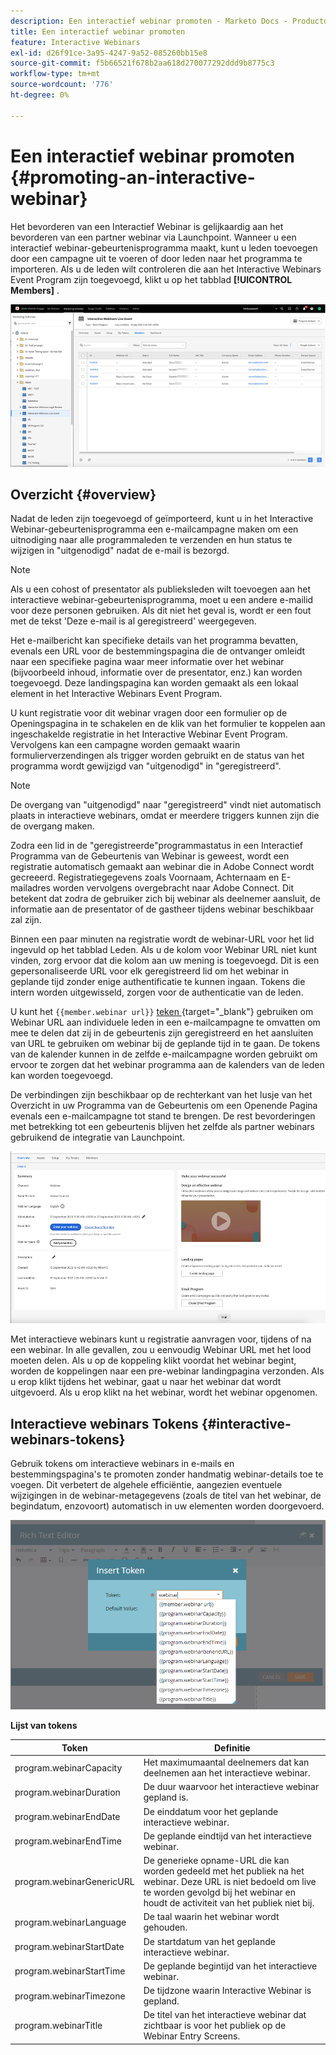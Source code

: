 ```yaml
---
description: Een interactief webinar promoten - Marketo Docs - Productdocumentatie
title: Een interactief webinar promoten
feature: Interactive Webinars
exl-id: d26f91ce-3a95-4247-9a52-085260bb15e8
source-git-commit: f5b66521f678b2aa618d270077292ddd9b8775c3
workflow-type: tm+mt
source-wordcount: '776'
ht-degree: 0%

---
```


# Een interactief webinar promoten {#promoting-an-interactive-webinar}

Het bevorderen van een Interactief Webinar is gelijkaardig aan het bevorderen van een partner webinar via Launchpoint. Wanneer u een interactief webinar-gebeurtenisprogramma maakt, kunt u leden toevoegen door een campagne uit te voeren of door leden naar het programma te importeren. Als u de leden wilt controleren die aan het Interactive Webinars Event Program zijn toegevoegd, klikt u op het tabblad **[!UICONTROL Members]** .

![](assets/promoting-an-interactive-webinar-1.png)

## Overzicht {#overview}

Nadat de leden zijn toegevoegd of geïmporteerd, kunt u in het Interactive Webinar-gebeurtenisprogramma een e-mailcampagne maken om een uitnodiging naar alle programmaleden te verzenden en hun status te wijzigen in &quot;uitgenodigd&quot; nadat de e-mail is bezorgd.

>[!NOTE]
>
>Als u een cohost of presentator als publieksleden wilt toevoegen aan het interactieve webinar-gebeurtenisprogramma, moet u een andere e-mailid voor deze personen gebruiken. Als dit niet het geval is, wordt er een fout met de tekst &#39;Deze e-mail is al geregistreerd&#39; weergegeven.

Het e-mailbericht kan specifieke details van het programma bevatten, evenals een URL voor de bestemmingspagina die de ontvanger omleidt naar een specifieke pagina waar meer informatie over het webinar (bijvoorbeeld inhoud, informatie over de presentator, enz.) kan worden toegevoegd. Deze landingspagina kan worden gemaakt als een lokaal element in het Interactive Webinars Event Program.

U kunt registratie voor dit webinar vragen door een formulier op de Openingspagina in te schakelen en de klik van het formulier te koppelen aan ingeschakelde registratie in het Interactive Webinar Event Program. Vervolgens kan een campagne worden gemaakt waarin formulierverzendingen als trigger worden gebruikt en de status van het programma wordt gewijzigd van &quot;uitgenodigd&quot; in &quot;geregistreerd&quot;.

>[!NOTE]
>
>De overgang van &quot;uitgenodigd&quot; naar &quot;geregistreerd&quot; vindt niet automatisch plaats in interactieve webinars, omdat er meerdere triggers kunnen zijn die de overgang maken.

Zodra een lid in de &quot;geregistreerde&quot;programmastatus in een Interactief Programma van de Gebeurtenis van Webinar is geweest, wordt een registratie automatisch gemaakt aan webinar die in Adobe Connect wordt gecreeerd. Registratiegegevens zoals Voornaam, Achternaam en E-mailadres worden vervolgens overgebracht naar Adobe Connect. Dit betekent dat zodra de gebruiker zich bij webinar als deelnemer aansluit, de informatie aan de presentator of de gastheer tijdens webinar beschikbaar zal zijn.

Binnen een paar minuten na registratie wordt de webinar-URL voor het lid ingevuld op het tabblad Leden. Als u de kolom voor Webinar URL niet kunt vinden, zorg ervoor dat die kolom aan uw mening is toegevoegd. Dit is een gepersonaliseerde URL voor elk geregistreerd lid om het webinar in geplande tijd zonder enige authentificatie te kunnen ingaan. Tokens die intern worden uitgewisseld, zorgen voor de authenticatie van de leden.

U kunt het `{{member.webinar url}}` [ teken ](/help/marketo/product-docs/demand-generation/landing-pages/personalizing-landing-pages/tokens-overview.md){target="_blank"} gebruiken om Webinar URL aan individuele leden in een e-mailcampagne te omvatten om mee te delen dat zij in de gebeurtenis zijn geregistreerd en het aansluiten van URL te gebruiken om webinar bij de geplande tijd in te gaan. De tokens van de kalender kunnen in de zelfde e-mailcampagne worden gebruikt om ervoor te zorgen dat het webinar programma aan de kalenders van de leden kan worden toegevoegd.

De verbindingen zijn beschikbaar op de rechterkant van het lusje van het Overzicht in uw Programma van de Gebeurtenis om een Openende Pagina evenals een e-mailcampagne tot stand te brengen. De rest bevorderingen met betrekking tot een gebeurtenis blijven het zelfde als partner webinars gebruikend de integratie van Launchpoint.

![](assets/promoting-an-interactive-webinar-2.png)

Met interactieve webinars kunt u registratie aanvragen voor, tijdens of na een webinar. In alle gevallen, zou u eenvoudig Webinar URL met het lood moeten delen. Als u op de koppeling klikt voordat het webinar begint, worden de koppelingen naar een pre-webinar landingpagina verzonden. Als u erop klikt tijdens het webinar, gaat u naar het webinar dat wordt uitgevoerd. Als u erop klikt na het webinar, wordt het webinar opgenomen.

## Interactieve webinars Tokens {#interactive-webinars-tokens}

Gebruik tokens om interactieve webinars in e-mails en bestemmingspagina&#39;s te promoten zonder handmatig webinar-details toe te voegen. Dit verbetert de algehele efficiëntie, aangezien eventuele wijzigingen in de webinar-metagegevens (zoals de titel van het webinar, de begindatum, enzovoort) automatisch in uw elementen worden doorgevoerd.

![](assets/promoting-an-interactive-webinar-3.png)

**Lijst van tokens**

<table><thead>
  <tr>
    <th>Token</th>
    <th>Definitie</th>
  </tr></thead>
<tbody>
  <tr>
    <td>program.webinarCapacity</td>
    <td>Het maximumaantal deelnemers dat kan deelnemen aan het interactieve webinar.</td>
  </tr>
  <tr>
    <td>program.webinarDuration</td>
    <td>De duur waarvoor het interactieve webinar gepland is.</td>
  </tr>
  <tr>
    <td>program.webinarEndDate</td>
    <td>De einddatum voor het geplande interactieve webinar.</td>
  </tr>
  <tr>
    <td>program.webinarEndTime</td>
    <td>De geplande eindtijd van het interactieve webinar.</td>
  </tr>
  <tr>
    <td>program.webinarGenericURL</td>
    <td>De generieke opname-URL die kan worden gedeeld met het publiek na het webinar. Deze URL is niet bedoeld om live te worden gevolgd bij het webinar en houdt de activiteit van het publiek niet bij.</td>
  </tr>
  <tr>
    <td>program.webinarLanguage</td>
    <td>De taal waarin het webinar wordt gehouden.</td>
  </tr>
  <tr>
    <td>program.webinarStartDate</td>
    <td>De startdatum van het geplande interactieve webinar.</td>
  </tr>
  <tr>
    <td>program.webinarStartTime</td>
    <td>De geplande begintijd van het interactieve webinar.</td>
  </tr>
  <tr>
    <td>program.webinarTimezone</td>
    <td>De tijdzone waarin Interactive Webinar is gepland.</td>
  </tr>
  <tr>
    <td>program.webinarTitle</td>
    <td>De titel van het interactieve webinar dat zichtbaar is voor het publiek op de Webinar Entry Screens.</td>
  </tr>
</tbody></table>
